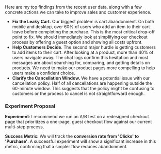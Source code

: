 Here are my top findings from the recent user data, along with a few concrete actions we can take to improve sales and customer experience.

* **Fix the Leaky Cart.** Our biggest problem is cart abandonment. On both mobile and desktop, over 60% of users who add an item to their cart leave before completing the purchase. This is the most critical drop-off point to fix. We should immediately look at simplifying our checkout process by offering a guest option and showing all costs upfront.  
* **Help Customers Decide.** The second major hurdle is getting customers to add items to their cart. After looking at a product, more than 40% of users navigate away. The chat logs confirm this hesitation and most messages are about searching for, comparing, and getting details on products. We need to make our product pages more compelling to help users make a confident choice.  
* **Clarify the Cancellation Window.** We have a potential issue with our cancellation policy. Half of all cancellations are happening outside the 60-minute window. This suggests that the policy might be confusing to customers or the process to cancel is not straightforward enough.

### **Experiment Proposal**

**Experiment**: I recommend we run an A/B test on a redesigned checkout page that prioritizes a one-page, guest checkout flow against our current multi-step process.

**Success Metric**: We will track the **conversion rate from 'Clicks' to 'Purchase'**. A successful experiment will show a significant increase in this metric, confirming that a simpler flow reduces abandonment.
